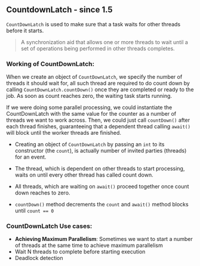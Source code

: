 ## CountdownLatch - since 1.5

`CountDownLatch` is used to make sure that a task waits for other threads before it starts.

> A synchronization aid that allows one or more threads to wait until a set of operations being performed in other threads completes.

### Working of CountDownLatch:

When we create an object of `CountDownLatch`, we specify the number of threads it should wait for, all such thread are required to do count down by calling `CountDownLatch.countDown()` once they are completed or ready to the job.
As soon as count reaches zero, the waiting task starts running.

If we were doing some parallel processing, we could instantiate the CountDownLatch with the same value for the counter as a number of threads we want to work across.
Then, we could just call `countDown()` after each thread finishes, guaranteeing that a dependent thread calling `await()` will block until the worker threads are finished.


- Creating an object of `CountDownLatch` by passing an `int` to its constructor (the `count`), is actually number of invited parties (threads) for an event.

- The thread, which is dependent on other threads to start processing, waits on until every other thread has called count down.

- All threads, which are waiting on `await()` proceed together once count down reaches to zero.

- `countDown()` method decrements the `count` and `await()` method blocks until `count == 0`


### CountDownLatch Use cases:

- **Achieving Maximum Parallelism**: Sometimes we want to start a number of threads at the same time to achieve maximum parallelism
- Wait N threads to complete before starting execution
- Deadlock detection